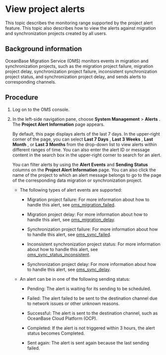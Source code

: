 View project alerts 
========================================

This topic describes the monitoring range supported by the project alert feature. This topic also describes how to view the alerts against migration and synchronization projects created by all users. 

Background information 
-------------------------------------------

OceanBase Migration Service (OMS) monitors events in migration and synchronization projects, such as the migration project failure, migration project delay, synchronization project failure, inconsistent synchronization project status, and synchronization project delay, and sends alerts to corresponding channels.

Procedure 
------------------------------

1. Log on to the OMS console.

   

2. In the left-side navigation pane, choose **System Management** \> **Alerts** . The **Project Alert Information** page appears. 

   By default, this page displays alerts of the last 7 days. In the upper-right corner of the page, you can select **Last 7 Days** , **Last 3 Weeks** , **Last Month** , or **Last 3 Months** from the drop-down list to view alerts within different ranges of time. You can also enter the alert ID or message content in the search box in the upper-right corner to search for an alert.

   You can filter alerts by using the **Alert Events** and **Sending Status** columns on the **Project Alert Information** page. You can also click the name of the project to which an alert message belongs to go to the page of the corresponding data migration or synchronization project. 
   * The following types of alert events are supported:

     * Migration project failure: For more information about how to handle this alert, see [oms_migration_failed](/en-US/7.alarm-reference-1/4.failed-to-oms_migration_failed-the-migration-project.md).

       
     
     * Migration project delay: For more information about how to handle this alert, see [oms_migration_delay](/en-US/7.alarm-reference-1/5.oms_migration_delay-migration-project-delayed.md).

       
     
     * Synchronization project failure: For more information about how to handle this alert, see [oms_sync_failed](/en-US/7.alarm-reference-1/6.failed-to-oms_sync_failed-the-data-synchronization-task.md).

       
     
     * Inconsistent synchronization project status: For more information about how to handle this alert, see [oms_sync_status_inconsistent](/en-US/7.alarm-reference-1/7.the-status-of-the-oms_sync_status_inconsistent-synchronization-project-is-inconsistent.md).

       
     
     * Synchronization project delay: For more information about how to handle this alert, see [oms_sync_delay](/en-US/7.alarm-reference-1/8.oms_sync_delay-synchronization-delay.md).

       
     

     
   
   * An alert can be in one of the following sending status:

     * Pending: The alert is waiting for its sending to be scheduled.

       
     
     * Failed: The alert failed to be sent to the destination channel due to network issues or other unknown reasons.

       
     
     * Successful: The alert is sent to the destination channel, such as OceanBase Cloud Platform (OCP).

       
     
     * Completed: If the alert is not triggered within 3 hours, the alert status becomes Completed.

       
     
     * Sent again: The alert is sent again because the last sending failed.

       
     

     
   

   



